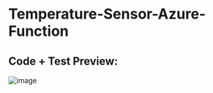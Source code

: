 # Temperature-Sensor-Azure-Function

## Code + Test Preview:
![image](https://github.com/Kurayami7/Temperature-Sensor-Azure-Function/assets/124408792/9a18ed73-84a5-4c1a-8fc5-8e6774888541)
